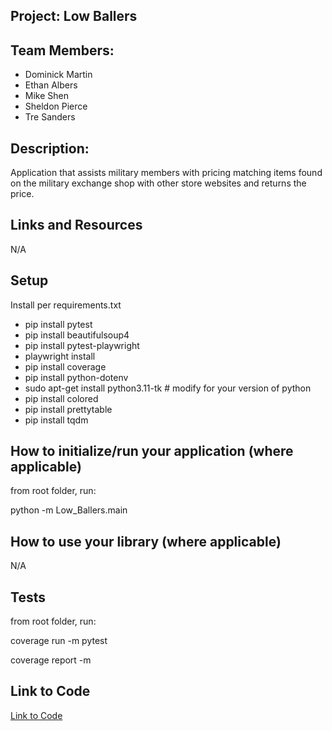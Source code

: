 ## Project: Low Ballers

## Team Members: 

- Dominick Martin
- Ethan Albers
- Mike Shen
- Sheldon Pierce
- Tre Sanders

## Description:

Application that assists military members with pricing matching items found on the military exchange shop with other store websites and returns the price.

## Links and Resources
N/A

## Setup

Install per requirements.txt
- pip install pytest
- pip install beautifulsoup4
- pip install pytest-playwright
- playwright install
- pip install coverage
- pip install python-dotenv
- sudo apt-get install python3.11-tk # modify for your version of python
- pip install colored
- pip install prettytable
- pip install tqdm


## How to initialize/run your application (where applicable)

from root folder, run:

python -m Low_Ballers.main

## How to use your library (where applicable)
N/A

## Tests

from root folder, run:

coverage run -m pytest

coverage report -m

## Link to Code

[Link to Code](https://github.com/Low-Ballers/Low-Ballers/tree/staging/Low_Ballers)

